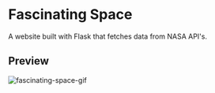 # Fascinating Space #
A website built with Flask that fetches data from NASA API's.
## Preview ##
![fascinating-space-gif](https://user-images.githubusercontent.com/63314501/115968331-14c6e080-a540-11eb-9cb5-18221e33037f.gif)

